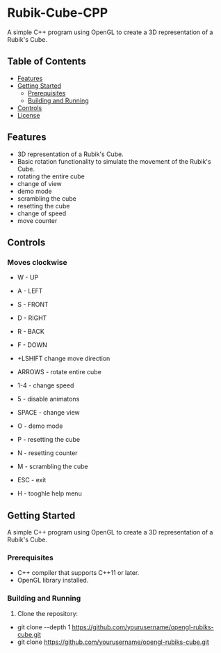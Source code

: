 # Rubik-Cube-CPP

A simple C++ program using OpenGL to create a 3D representation of a Rubik's Cube.

## Table of Contents
- [Features](#features)
- [Getting Started](#getting-started)
  - [Prerequisites](#prerequisites)
  - [Building and Running](#building-and-running)
- [Controls](#controls)
- [License](#license)

## Features
- 3D representation of a Rubik's Cube.
- Basic rotation functionality to simulate the movement of the Rubik's Cube.
- rotating the entire cube
- change of view
- demo mode
- scrambling the cube
- resetting the cube
- change of speed
- move counter

## Controls
### Moves clockwise
- W - UP
- A - LEFT
- S - FRONT
- D - RIGHT
- R - BACK
- F - DOWN

- +LSHIFT change move direction

- ARROWS - rotate entire cube
- 1-4 - change speed
- 5 - disable animatons
- SPACE - change view

- O - demo mode
- P - resetting the cube
- N - resetting counter
- M - scrambling the cube

- ESC - exit
- H - tooghle help menu

## Getting Started
A simple C++ program using OpenGL to create a 3D representation of a Rubik's Cube.

### Prerequisites
- C++ compiler that supports C++11 or later.
- OpenGL library installed.

### Building and Running

1. Clone the repository:
  - git clone --depth 1 https://github.com/yourusername/opengl-rubiks-cube.git
  - git clone https://github.com/yourusername/opengl-rubiks-cube.git

